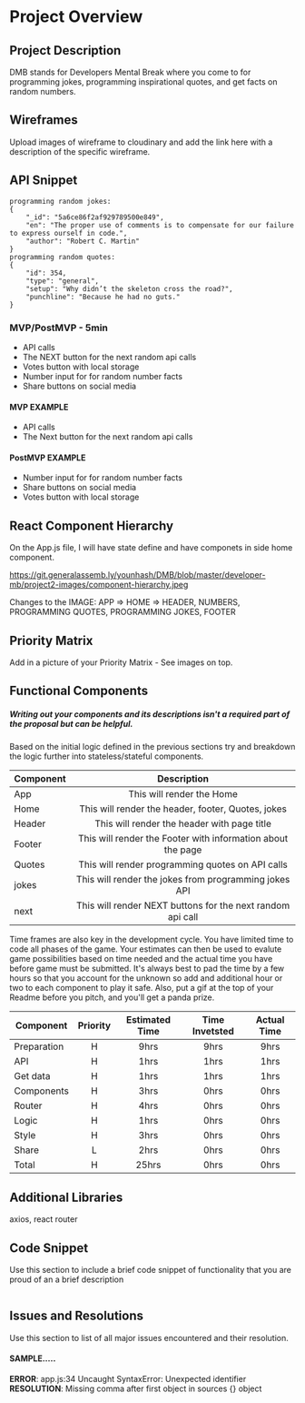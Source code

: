 # Project Overview


## Project Description

DMB stands for Developers Mental Break where you come to for programming jokes, programming inspirational quotes, and get facts on random numbers.

## Wireframes

Upload images of wireframe to cloudinary and add the link here with a description of the specific wireframe.

## API Snippet

```
programming random jokes:
{
    "_id": "5a6ce86f2af929789500e849",
    "en": "The proper use of comments is to compensate for our failure to express ourself in code.",
    "author": "Robert C. Martin"
}
programming random quotes:
{
    "id": 354,
    "type": "general",
    "setup": "Why didn’t the skeleton cross the road?",
    "punchline": "Because he had no guts."
}

```

### MVP/PostMVP - 5min

- API calls
- The NEXT button for the next random api calls
- Votes button with local storage
- Number input for for random number facts
- Share buttons on social media


#### MVP EXAMPLE

- API calls
- The Next button for the next random api calls

#### PostMVP EXAMPLE

- Number input for for random number facts
- Share buttons on social media
- Votes button with local storage

## React Component Hierarchy

On the App.js file, I will have state define and have componets in side home component.

https://git.generalassemb.ly/younhash/DMB/blob/master/developer-mb/project2-images/component-hierarchy.jpeg

Changes to the IMAGE: APP => HOME => HEADER, NUMBERS, PROGRAMMING QUOTES, PROGRAMMING JOKES, FOOTER

## Priority Matrix

Add in a picture of your Priority Matrix - See images on top. 

## Functional Components
##### Writing out your components and its descriptions isn't a required part of the proposal but can be helpful.

Based on the initial logic defined in the previous sections try and breakdown the logic further into stateless/stateful components. 

| Component | Description | 
| --- | :---: |  
| App | This will render the Home | 
| Home | This will render the header, footer, Quotes, jokes |
| Header | This will render the header with page title| 
| Footer | This will render the Footer with information about the page | 
| Quotes | This will render programming quotes on API calls |
| jokes | This will render the jokes from programming jokes API |
| next | This will render NEXT buttons for the next random api call |


Time frames are also key in the development cycle.  You have limited time to code all phases of the game.  Your estimates can then be used to evalute game possibilities based on time needed and the actual time you have before game must be submitted. It's always best to pad the time by a few hours so that you account for the unknown so add and additional hour or two to each component to play it safe. Also, put a gif at the top of your Readme before you pitch, and you'll get a panda prize.

| Component | Priority | Estimated Time | Time Invetsted | Actual Time |
| --- | :---: |  :---: | :---: | :---: |
| Preparation| H | 9hrs| 9hrs | 9hrs |
| API | H | 1hrs| 1hrs | 1hrs |
| Get data| H | 1hrs| 1hrs | 1hrs |
| Components| H | 3hrs| 0hrs | 0hrs |
| Router| H | 4hrs| 0hrs | 0hrs |
| Logic| H | 1hrs| 0hrs | 0hrs |
| Style| H | 3hrs| 0hrs | 0hrs |
| Share| L | 2hrs| 0hrs | 0hrs |
| Total | H | 25hrs| 0hrs | 0hrs |


## Additional Libraries

axios,
react router

## Code Snippet

Use this section to include a brief code snippet of functionality that you are proud of an a brief description  

```

```

## Issues and Resolutions
 Use this section to list of all major issues encountered and their resolution.

#### SAMPLE.....
**ERROR**: app.js:34 Uncaught SyntaxError: Unexpected identifier                                
**RESOLUTION**: Missing comma after first object in sources {} object
